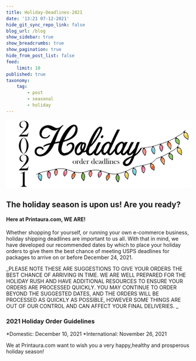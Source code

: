 ```yaml
---
title: Holiday-Deadlines-2021
date: '13:21 07-12-2021'
hide_git_sync_repo_link: false
blog_url: /blog
show_sidebar: true
show_breadcrumbs: true
show_pagination: true
hide_from_post_list: false
feed:
    limit: 10
published: true
taxonomy:
    tag:
        - post
        - seasonal
        - holiday
---
```


[![2021-Holiday%20deadline-FLAT](2021-Holiday%20deadline-FLAT.png "2021-Holiday%20deadline-FLAT")](https://blog.printaura.com/blog/holiday-deadlines-2021)

## The holiday season is upon us! Are you ready? 
#### Here at Printaura.com, WE ARE! 


Whether shopping for yourself, or running your own e-commerce business, holiday shipping deadlines are important to us all. With that in mind, we have developed our recommended dates by which to place your holiday orders to give them the best chance of meeting USPS deadlines for packages to arrive on or before December 24, 2021.

_PLEASE NOTE THESE ARE SUGGESTIONS TO GIVE YOUR ORDERS THE BEST CHANCE OF ARRIVING IN TIME. WE ARE WELL PREPARED FOR THE HOLIDAY RUSH AND HAVE ADDITIONAL RESOURCES TO ENSURE YOUR ORDERS ARE PROCESSED QUICKLY. YOU MAY CONTINUE TO ORDER BEYOND THE SUGGESTED DATES, AND THE ORDERS WILL BE PROCESSED AS QUICKLY AS POSSIBLE, HOWEVER SOME THINGS ARE OUT OF OUR CONTROL AND CAN AFFECT YOUR FINAL DELIVERIES. _


### 2021 Holiday Order Guidelines
*Domestic: December 10, 2021
*International: November 26, 2021
	

We at Printaura.com want to wish you a very happy,healthy and prosperous holiday season!
